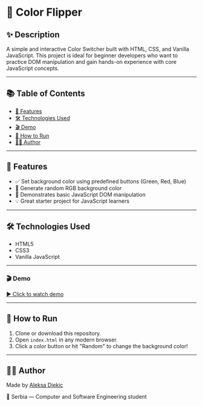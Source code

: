 # 🎨 Color Flipper

## ✨ Description
A simple and interactive Color Switcher built with HTML, CSS, and Vanilla JavaScript.
This project is ideal for beginner developers who want to practice DOM manipulation and gain hands-on experience with core JavaScript concepts.

---

## 📚 Table of Contents

- [🎯 Features](#-features)
- [🛠 Technologies Used](#-technologies-used)
- [🎬 Demo](#-demo)
- [🚀 How to Run](#-how-to-run)
- [🙋‍♂️ Author](#-author)

---

## 🎯 Features

- ✅ Set background color using predefined buttons (Green, Red, Blue)
- 🎲 Generate random RGB background color
- 🧠 Demonstrates basic JavaScript DOM manipulation
- 💡 Great starter project for JavaScript learners

---

## 🛠 Technologies Used

- HTML5
- CSS3
- Vanilla JavaScript

---

### 🎬 Demo

[▶️ Click to watch demo](https://github.com/Al3k5a24/Color-Switcher/blob/main/recordings/demo.gif)

---

## 🚀 How to Run

1. Clone or download this repository.
2. Open `index.html` in any modern browser.
3. Click a color button or hit "Random" to change the background color!

---

## 🙋‍♂️ Author

Made by [Aleksa Djekic](https://github.com/Al3k5a24)

📍 Serbia — Computer and Software Engineering student  


